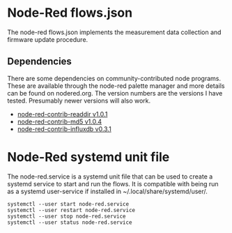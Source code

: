 # Node-Red flows.json
The node-red flows.json implements the measurement data collection and firmware
update procedure.

## Dependencies
There are some dependencies on community-contributed node programs.
These are available through the node-red palette manager and more details can
be found on nodered.org.
The version numbers are the versions I have tested. Presumably newer versions
will also work.

* [node-red-contrib-readdir v1.0.1](https://flows.nodered.org/node/node-red-contrib-readdir)
* [node-red-contrib-md5 v1.0.4](https://flows.nodered.org/node/node-red-contrib-md5)
* [node-red-contrib-influxdb v0.3.1](https://flows.nodered.org/node/node-red-contrib-influxdb)

# Node-Red systemd unit file
The node-red.service is a systemd unit file that can be used to create a
systemd service to start and run the flows. It is compatible with being run as
a systemd user-service if installed in ~/.local/share/systemd/user/.

```
systemctl --user start node-red.service
systemctl --user restart node-red.service
systemctl --user stop node-red.service
systemctl --user status node-red.service
```
